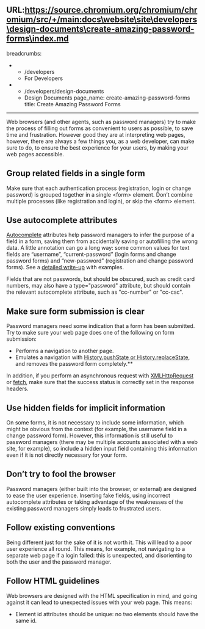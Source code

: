URL:https://source.chromium.org/chromium/chromium/src/+/main:docs\website\site\developers\design-documents\create-amazing-password-forms\index.md
---
breadcrumbs:
- - /developers
  - For Developers
- - /developers/design-documents
  - Design Documents
page_name: create-amazing-password-forms
title: Create Amazing Password Forms
---

Web browsers (and other agents, such as password managers) try to make the process of filling out forms as convenient to users as possible, to save time and frustration. However good they are at interpreting web pages, however, there are always a few things you, as a web developer, can make sure to do, to ensure the best experience for your users, by making your web pages accessible.

## Group related fields in a single form

Make sure that each authentication process (registration, login or change password) is grouped together in a single &lt;form&gt; element. Don’t combine multiple processes (like registration and login), or skip the &lt;form&gt; element.

## Use autocomplete attributes

[Autocomplete](https://html.spec.whatwg.org/multipage/form-control-infrastructure.html#autofilling-form-controls%3A-the-autocomplete-attribute) attributes help password managers to infer the purpose of a field in a form, saving them from accidentally saving or autofilling the wrong data. A little annotation can go a long way: some common values for text fields are “username”, “current-password” (login forms and change password forms) and “new-password” (registration and change password forms). See a [detailed write-up](/developers/design-documents/form-styles-that-chromium-understands) with examples.

Fields that are not passwords, but should be obscured, such as credit card numbers, may also have a type="password" attribute, but should contain the relevant autocomplete attribute, such as "cc-number" or "cc-csc".

## Make sure form submission is clear

Password managers need some indication that a form has been submitted. Try to make sure your web page does one of the following on form submission:

*   Performs a navigation to another page.
*   Emulates a navigation with [History.pushState or
    History.replaceState](https://developer.mozilla.org/en-US/docs/Web/API/History_API),
    and removes the password form completely.**

In addition, if you perform an asynchronous request with [XMLHttpRequest](https://developer.mozilla.org/en-US/docs/Web/API/XMLHttpRequest) or [fetch](https://developers.google.com/web/updates/2015/03/introduction-to-fetch), make sure that the success status is correctly set in the response headers.

## Use hidden fields for implicit information

On some forms, it is not necessary to include some information, which might be obvious from the context (for example, the username field in a change password form). However, this information is still useful to password managers (there may be multiple accounts associated with a web site, for example), so include a hidden input field containing this information even if it is not directly necessary for your form.

## Don’t try to fool the browser

Password managers (either built into the browser, or external) are designed to ease the user experience. Inserting fake fields, using incorrect autocomplete attributes or taking advantage of the weaknesses of the existing password managers simply leads to frustrated users.

## Follow existing conventions

Being different just for the sake of it is not worth it. This will lead to a poor user experience all round. This means, for example, not navigating to a separate web page if a login failed: this is unexpected, and disorienting to both the user and the password manager.

## Follow HTML guidelines

Web browsers are designed with the HTML specification in mind, and going against it can lead to unexpected issues with your web page. This means:

* Element id attributes should be unique: no two elements should have the same id.
